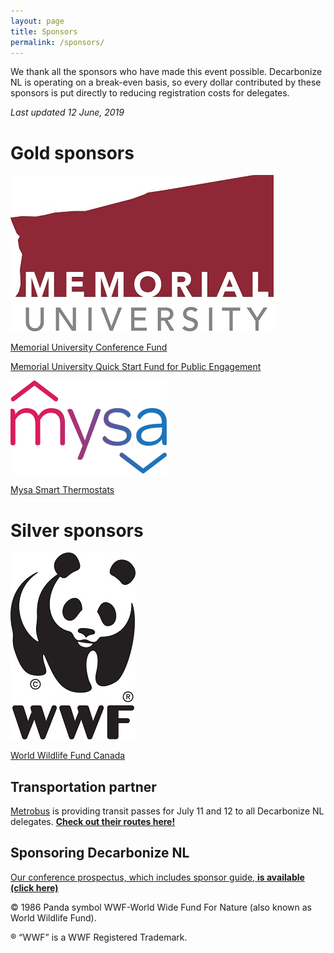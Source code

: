 ```yaml
---
layout: page
title: Sponsors
permalink: /sponsors/
---
```


We thank all the sponsors who have made this event possible. Decarbonize NL is operating on a break-even basis, so every dollar contributed by these sponsors is put directly to reducing registration costs for delegates.

*Last updated 12 June, 2019*

# Gold sponsors

![MUN Logo](/images/MUN_Logo_Pantone.jpg)

[Memorial University Conference Fund](https://www.mun.ca/research/funding/conference/index.php)

[Memorial University Quick Start Fund for Public Engagement](https://www.mun.ca/publicengagement/funding/quickstartfund.php)

![Mysa Logo](/images/Mysalogo.png)

[Mysa Smart Thermostats](https://www.getmysa.com/)

# Silver sponsors

![WWF Logo](/images/WWF_Master_Panda_logo.jpg)

[World Wildlife Fund Canada](http://www.wwf.ca/)

## Transportation partner

[Metrobus](https://www.metrobus.com/) is providing transit passes for July 11 and 12 to all Decarbonize NL delegates. [**Check out their routes here!**](https://www.metrobus.com/html-default/system_map.asp)

## Sponsoring Decarbonize NL

[Our conference prospectus, which includes sponsor guide, **is available (click here)**](/images/DNL_Prospectus.pdf)

© 1986 Panda symbol WWF-World Wide Fund For Nature (also known as World Wildlife Fund). 

® “WWF” is a WWF Registered Trademark.
